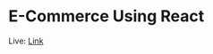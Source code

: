 # E-Commerce Using React

Live: <a href="https://kareena18.github.io/E-Commerce-Using-React/">Link</a>
